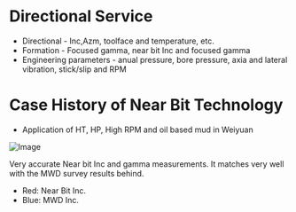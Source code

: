 
# Directional Service

- Directional - Inc,Azm, toolface and temperature, etc.
- Formation - Focused gamma, near bit Inc and focused gamma
- Engineering parameters - anual pressure, bore pressure, axia and lateral vibration, stick/slip and RPM


# Case History of Near Bit Technology

- Application of HT, HP, High RPM and oil based mud in Weiyuan 

![Image](http://utargetenergy.github.io/images/nearbit-mwd.JPG)

Very accurate Near bit Inc and gamma measurements. It matches very well with the MWD survey results behind.  
- Red: Near Bit Inc. 
- Blue: MWD Inc. 

